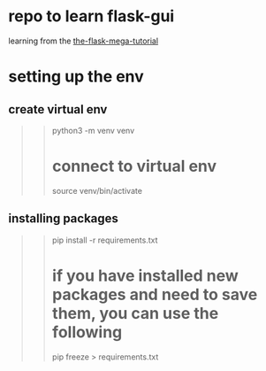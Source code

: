 # repo to learn flask-gui
learning from the [the-flask-mega-tutorial](https://blog.miguelgrinberg.com/post/the-flask-mega-tutorial-part-i-hello-world)

# setting up the env
## create virtual env
>> python3 -m venv venv
>> # connect to virtual env
>> source venv/bin/activate

## installing packages
>> pip install -r requirements.txt
>> # if you have installed new packages and need to save them, you can use the following
>> pip freeze > requirements.txt